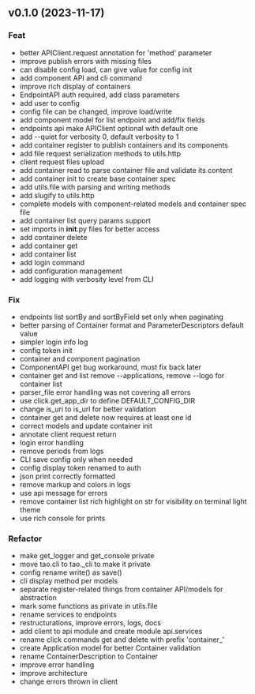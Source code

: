 ## v0.1.0 (2023-11-17)

### Feat

- better APIClient.request annotation for 'method' parameter
- improve publish errors with missing files
- can disable config load, can give value for config init
- add component API and cli command
- improve rich display of containers
- EndpointAPI auth required, add class parameters
- add user to config
- config file can be changed, improve load/write
- add component model for list endpoint and add/fix fields
- endpoints api make APIClient optional with default one
- add --quiet for verbosity 0, default verbosity to 1
- add container register to publish containers and its components
- add file request serialization methods to utils.http
- client request files upload
- add container read to parse container file and validate its content
- add container init to create base container spec
- add utils.file with parsing and writing methods
- add slugify to utils.http
- complete models with component-related models and container spec file
- add container list query params support
- set imports in __init__.py files for better access
- add container delete
- add container get
- add container list
- add login command
- add configuration management
- add logging with verbosity level from CLI

### Fix

- endpoints list sortBy and sortByField set only when paginating
- better parsing of Container format and ParameterDescriptors default value
- simpler login info log
- config token init
- container and component pagination
- ComponentAPI get bug workaround, must fix back later
- container get and list remove --applications, remove --logo for container list
- parser_file error handling was not covering all errors
- use click.get_app_dir to define DEFAULT_CONFIG_DIR
- change is_uri to is_url for better validation
- container get and delete now requires at least one id
- correct models and update container init
- annotate client request return
- login error handling
- remove periods from logs
- CLI save config only when needed
- config display token renamed to auth
- json print correctly formatted
- remove markup and colors in logs
- use api message for errors
- remove container list rich highlight on str for visibility on terminal light theme
- use rich console for prints

### Refactor

- make get_logger and get_console private
- move tao.cli to tao._cli to make it private
- config rename write() as save()
- cli display method per models
- separate register-related things from container API/models for abstraction
- mark some functions as private in utils.file
- rename services to endpoints
- restructurations, improve errors, logs, docs
- add client to api module and create module api.services
- rename click commands get and delete with prefix 'container_'
- create Application model for better Container validation
- rename ContainerDescription to Container
- improve error handling
- improve architecture
- change errors thrown in client
